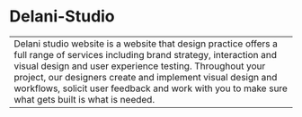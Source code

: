 # Delani-Studio

<table>
<tr>
<td>
 Delani studio website is a website that design practice offers a full range of services including brand strategy, interaction and visual design and user experience testing.
Throughout your project, our designers create and implement visual design and workflows, solicit user feedback and work with you to make sure what gets built is what is needed.
</td>
</tr>
</table>
